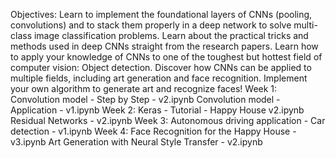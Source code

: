 Objectives:
Learn to implement the foundational layers of CNNs (pooling, convolutions) and to stack them properly in a deep network to solve multi-class image classification problems.
Learn about the practical tricks and methods used in deep CNNs straight from the research papers.
Learn how to apply your knowledge of CNNs to one of the toughest but hottest field of computer vision: Object detection.
Discover how CNNs can be applied to multiple fields, including art generation and face recognition. Implement your own algorithm to generate art and recognize faces!
Week 1:
Convolution model - Step by Step - v2.ipynb
Convolution model - Application - v1.ipynb
Week 2:
Keras - Tutorial - Happy House v2.ipynb
Residual Networks - v2.ipynb
Week 3:
Autonomous driving application - Car detection - v1.ipynb
Week 4:
Face Recognition for the Happy House - v3.ipynb
Art Generation with Neural Style Transfer - v2.ipynb
